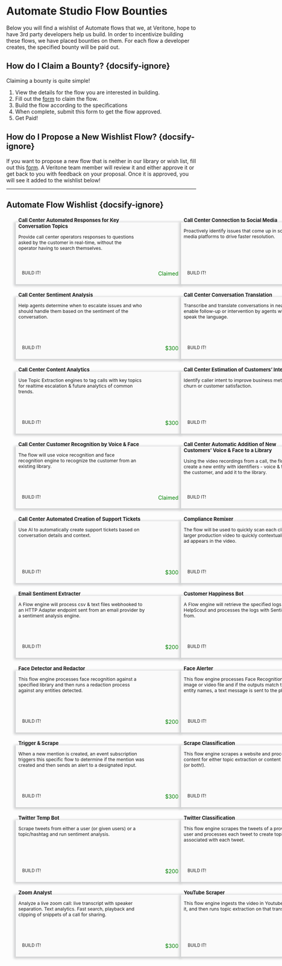 <!--TODO: Replace all references to "VDA", "Developer Application", and "Developer App" with "Veritone Developer"-->

# Automate Studio Flow Bounties
Below you will find a wishlist of Automate flows that we, at Veritone, hope to have 3rd party developers help us build. In order to incentivize building these flows, we have placed bounties on them. For each flow a developer creates, the specified bounty will be paid out. 
<style>
    div.featureBox {
        -webkit-box-shadow: -2px 2px 6px 3px rgba(207,208,209,1);
        -moz-box-shadow: -2px 2px 6px 3px rgba(207,208,209,1);
        box-shadow: -2px 2px 6px 3px rgba(207,208,209,1);
        width: 425px;
        height: 150px;
        padding: 7px;
        font-size: 80%;
        display: flex;
        background: #FAFAFA;
        position: relative;
    }

    div.featureColumn {
        position:relative;
        left:25px;
        width: 500px;
    }
    
    div.featureText {
        position: relative; 
        top: -40px;
    }

    div.featureImage {
        width: 50px;
        height: 50px;
    }

    div.do-more-aiware-featureColumn {
        position:relative;
        left:25px;
        width: 400px;
    }
    
    div.do-more-aiwareFeatureText {
        width: 75%;
        position: relative; 
        top: -40px;
    }

    div.newsSectionColumn{
        width: 975px;
        position:relative;
        left:10px;
        display: flex
    }
    
    div.newsDateColumn {
        width: 175px
    }

    div.newsColumn {
        width: 800px
    }

    div.buttonColumn {
        width: 760px;
        display: flex;
        margin: 0;
        position: absolute;
        left: 365px;
    }

    #view-more-templates-btn {
        display: block;
        color: #2F80ED;
        border: 1px solid #2F80ED;
        width: 250px;
        height: 30px;
        position: relative;
        left: 15px;
        text-align: center;
        padding: 5px;
        position: relative;
        text-decoration: none;
    }

    #learn-automate-studio-btn {
        display: block;
        background-color: #2F80ED;
        color: #FFF;
        width: 300px;
        height: 30px;
        text-decoration: none;
        text-align: center;
        padding: 5px;
        position: relative;
    }

    .date-text {
        background-color: #d9d9d7;
        width: 110px;
        border-radius: 10px;
        font-size: 95%;
        padding: 4px 6px;  
        text-align: center
    }

    a.link {
        position: relative;
        bottom: -120px;
        left: -330px;
        white-space: nowrap;
        text-decoration: none;
    }

    a.link-claimed {
        position: relative;
        bottom: -120px;
        left: -312px;
        white-space: nowrap;
        text-decoration: none;
    }

    .bounty-number{
        position: relative;
        bottom: -120px;
        color: green;
        font-size: 125%
    }

    #propose-flow-bounty-btn {
        display: block;
        color: #2F80ED;
        border: 1px solid #2F80ED;
        width: 210px;
        height: 30px;
        text-align: center;
        padding: 3px;
        position: relative;
        text-decoration: none;
        left: 385px;
    }

    .description-text {
        font-size: 110%
    }

</style>

## How do I Claim a Bounty? {docsify-ignore}
Claiming a bounty is quite simple!
1. View the details for the flow you are interested in building.
2. Fill out the [form](https://forms.gle/tkVjfrtyBDrXyoji7) to claim the flow.
3. Build the flow according to the specifications
4. When complete, submit this form to get the flow approved.
5. Get Paid!

## How do I Propose a New Wishlist Flow? {docsify-ignore}
If you want to propose a new flow that is neither in our library or wish list, fill out this [form](https://forms.gle/C6G5oQJiDaqdyWGR7). A Veritone team member will review it and either approve it or get back to you with feedback on your proposal. Once it is approved, you will see it added to the wishlist below!



<hr>

## Automate Flow Wishlist {docsify-ignore}
<br>
<div style="display: flex">
    <div class="featureColumn">
        <div class="featureBox"> 
            <div class= "featureText">
                <h3>Call Center Automated Responses for Key Conversation Topics</h3>
                <div class="description-text">Provide call center operators responses to questions asked by the customer in real-time, without the operator having to search themselves.</div>
            </div>
            <a class="link-claimed" href="/#/automate-studio/flow-bounties/flow-bounty-details/automated-responses-for-key-conversation-topics"> BUILD IT!</a>
            <div class="bounty-number">Claimed</div>
        </div>
        </br>
        </br>
        <div class="featureBox"> 
            <div class= "featureText">
                <h3>Call Center Sentiment Analysis</h3>
                <div class="description-text">Help agents determine when to escalate issues and who should handle them based on the sentiment of the conversation.</div>
            </div>
            <a class="link" href="/#/automate-studio/flow-bounties/flow-bounty-details/sentiment-analysis"> BUILD IT!</a>
            <div class="bounty-number">$300</div>
        </div>
        </br>
        </br>
        <div class="featureBox"> 
            <div class="featureText">
                <h3>Call Center Content Analytics</h3>
                <div class="description-text">Use Topic Extraction engines to tag calls with key topics for realtime escalation & future analytics of common trends.</div>
            </div>
            <a class="link" href="/#/automate-studio/flow-bounties/flow-bounty-details/content-analytics"> BUILD IT!</a>
            <div class="bounty-number">$300</div>
        </div>
        </br>
        </br>
        <div class="featureBox"> 
            <div class="featureText">
                <h3>Call Center Customer Recognition by Voice & Face</h3>
                <div class="description-text">The flow will use voice recognition and face recognition engine to recognize the customer from an existing library.</div>
            </div>
            <a class="link-claimed" href="/#/automate-studio/flow-bounties/flow-bounty-details/customer-recognition-by-voice-&-face"> BUILD IT!</a>
            <div class="bounty-number">Claimed</div>
        </div>
        </br>
        </br>
        <div class="featureBox"> 
            <div class="featureText">
                <h3>Call Center Automated Creation of Support Tickets</h3>
                <div class="description-text">Use AI to automatically create support tickets based on conversation details and context.</div>
            </div>
            <a class="link" href="/#/automate-studio/flow-bounties/flow-bounty-details/automated-creation-of-support-tickets"> BUILD IT!</a>
            <div class="bounty-number">$300</div>
        </div>
        </br>
        </br>
        <div class="featureBox"> 
            <div class="featureText">
                <h3>Email Sentiment Extracter</h3>
                <div class="description-text">A Flow engine will process csv & text files webhooked to an HTTP Adapter endpoint sent from an email provider by a sentiment analysis engine.</div>
            </div>
            <a class="link" href="/#/automate-studio/flow-bounties/flow-bounty-details/email-sentiment-extracter"> BUILD IT!</a>
            <div class="bounty-number">$200</div>
        </div>
        </br>
        </br>
        <div class="featureBox"> 
            <div class="featureText">
                <h3>Face Detector and Redactor</h3>
                <div class="description-text">This flow engine processes face recognition against a specified library and then runs a redaction process against any entities detected.</div>
            </div>
            <a class="link" href="/#/automate-studio/flow-bounties/flow-bounty-details/face-detector-redactor"> BUILD IT!</a>
            <div class="bounty-number">$200</div>
        </div>
        </br>
        </br>
        <div class="featureBox"> 
            <div class="featureText">
                <h3>Trigger & Scrape</h3>
                <div class="description-text">When a new mention is created, an event subscription triggers this specific flow to determine if the mention was created and then sends an alert to a designated input.</div>
            </div>
            <a class="link" href="/#/automate-studio/flow-bounties/flow-bounty-details/trigger-and-scrape"> BUILD IT!</a>
            <div class="bounty-number">$300</div>
        </div>
        </br>
        </br>
        <div class="featureBox"> 
            <div class="featureText">
                <h3>Twitter Temp Bot</h3>
                <div class="description-text">Scrape tweets from either a user (or given users) or a topic/hashtag and run sentiment analysis.</div>
            </div>
            <a class="link" href="/#/automate-studio/flow-bounties/flow-bounty-details/twitter-temp-bot"> BUILD IT!</a>
            <div class="bounty-number">$200</div>
        </div>
        </br>
        </br>
        <div class="featureBox"> 
            <div class= "featureText">
                <h3>Zoom Analyst</h3>
                <div class="description-text">Analyze a live zoom call: live transcript with speaker separation. Text analytics. Fast search, playback and clipping of snippets of a call for sharing.</div>
            </div>
            <a class="link" href="/#/automate-studio/flow-bounties/flow-bounty-details/zoom-analyst"> BUILD IT!</a>
            <div class="bounty-number">$300</div>
        </div>
    </div>
    <div class="featureColumn">
        <div class="featureBox"> 
            <div class= "featureText">
                <h3>Call Center Connection to Social Media</h3>
                <div class="description-text">Proactively identify issues that come up in social media platforms to drive faster resolution.</div>
            </div>
            <a class="link-claimed" href="/#/automate-studio/flow-bounties/flow-bounty-details/connection-to-social-media"> BUILD IT!</a>
            <div class="bounty-number">Claimed</div>
        </div>
        </br>
        </br>
        <div class="featureBox"> 
            <div class= "featureText">
                <h3>Call Center Conversation Translation</h3>
                <div class="description-text">Transcribe and translate conversations in near real-time to enable follow-up or intervention by agents who don’t speak the language.</div>
            </div>
            <a class="link" href="/#/automate-studio/flow-bounties/flow-bounty-details/conversation-translation"> BUILD IT!</a>
            <div class="bounty-number">$300</div>
        </div>
        </br>
        </br>
        <div class="featureBox"> 
            <div class="featureText">
                <h3>Call Center Estimation of Customers’ Intent</h3>
                <div class="description-text">Identify caller intent to improve business metrics such as churn or customer satisfaction.</div>
            </div>
            <a class="link" href="/#/automate-studio/flow-bounties/flow-bounty-details/estimation-of-customers’-intent"> BUILD IT!</a>
            <div class="bounty-number">$300</div>
        </div>
        </br>
        </br>           
        <div class="featureBox"> 
            <div class="featureText">
                <h3>Call Center Automatic Addition of New Customers’ Voice & Face to a Library</h3>
                <div class="description-text">Using the video recordings from a call, the flow will create a new entity with identifiers - voice & face - of the customer, and add it to the library.</div>
            </div>
            <a class="link-claimed" href="/#/automate-studio/flow-bounties/flow-bounty-details/automatic-addition-of-new-customers’-voice-&-face-to-a-library"> BUILD IT!</a>
            <div class="bounty-number">Claimed</div>
        </div>
        </br>
        </br>
        <div class="featureBox"> 
            <div class="featureText">
                <h3>Compliance Remixer</h3>
                <div class="description-text">The flow will be used to quickly scan each clip within a larger production video to quickly contextualize where the ad appears in the video.</div>
            </div>
            <a class="link" href="/#/automate-studio/flow-bounties/flow-bounty-details/compliance-remixer"> BUILD IT!</a>
            <div class="bounty-number">$300</div>
        </div>
        </br>
        </br>
        <div class="featureBox"> 
            <div class="featureText">
                <h3>Customer Happiness Bot</h3>
                <div class="description-text">A Flow engine will retrieve the specified logs from HelpScout and processes the logs with Sentiment analysis from.</div>
            </div>
            <a class="link" href="/#/automate-studio/flow-bounties/flow-bounty-details/customer-happiness-bot"> BUILD IT!</a>
            <div class="bounty-number">$300</div>
        </div>
        </br>
        </br>
        <div class="featureBox">  
            <div class= "featureText">
                <h3>Face Alerter</h3>
                <div class="description-text">This flow engine processes Face Recognition against an image or video file and if the outputs match the provided  entity names, a text message is sent to the phone number.</div>
            </div>
            <a class="link" href="/#/automate-studio/flow-bounties/flow-bounty-details/face-alerter"> BUILD IT!</a>
            <div class="bounty-number">$250</div>
        </div>
        </br>
        </br>
        <div class="featureBox"> 
            <div class="featureText">
                <h3>Scrape Classification</h3>
                <div class="description-text">This flow engine scrapes a website and processes the content for either topic extraction or content classification (or both!).                        </div>
            </div>
            <a class="link" href="/#/automate-studio/flow-bounties/flow-bounty-details/scrape-classification"> BUILD IT!</a>
            <div class="bounty-number">$300</div>
        </div>
        </br>
        </br>
        <div class="featureBox"> 
            <div class="featureText">
                <h3>Twitter Classification</h3>
                <div class="description-text">This flow engine scrapes the tweets of a provided Twitter user and processes each tweet to create topics associated with each tweet.</div>
            </div>
            <a class="link" href="/#/automate-studio/flow-bounties/flow-bounty-details/twitter-classification"> BUILD IT!</a>
            <div class="bounty-number">$200</div>
        </div>
        </br>
        </br>
        <div class="featureBox"> 
            <div class="featureText">
                <h3>YouTube Scraper</h3>
                <div class="description-text">This flow engine ingests the video in Youtube, transcribes it, and then runs topic extraction on that transcript. </div>
            </div>
            <a class="link" href="/#/automate-studio/flow-bounties/flow-bounty-details/youtube-scraper"> BUILD IT!</a>
            <div class="bounty-number">$250</div>
        </div>
    </div>
</div>




